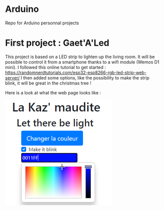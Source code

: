 # Arduino
Repo for Arduino personnal projects

# First project : Gaet'A'Led
This project is based on a LED strip to lighten up the living room. It will be possible to control it from a
smartphone thanks to a wifi module (Wemos D1 mini). I followed this online tutorial to get started : https://randomnerdtutorials.com/esp32-esp8266-rgb-led-strip-web-server/
I then added some options, like the possibility to make the strip blink, it will be great in the christmas tree !

Here is a look at what the web page looks like :

![alt text](https://github.com/gaetanBelliere/Arduino/blob/main/images/interface.PNG)
